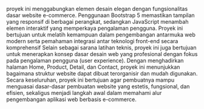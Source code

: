 proyek ini menggabungkan elemen desain elegan dengan fungsionalitas dasar website e-commerce. Penggunaan Bootstrap 5 memastikan tampilan yang responsif di berbagai perangkat, sedangkan JavaScript menambah elemen interaktif yang memperkaya pengalaman pengguna. Proyek ini bertujuan untuk melatih kemampuan dalam pengembangan antarmuka web modern serta pemahaman integrasi antar teknologi front-end secara komprehensif
Selain sebagai sarana latihan teknis, proyek ini juga bertujuan untuk menerapkan konsep dasar desain web yang profesional dengan fokus pada pengalaman pengguna (user experience). Dengan menghadirkan halaman Home, Product, Detail, dan Contact, proyek ini menunjukkan bagaimana struktur website dapat dibuat terorganisir dan mudah digunakan.
Secara keseluruhan, proyek ini bertujuan agar pembuatnya mampu menguasai dasar-dasar pembuatan website yang estetis, fungsional, dan efisien, sekaligus menjadi langkah awal dalam memahami alur pengembangan aplikasi web berbasis e-commerce.
